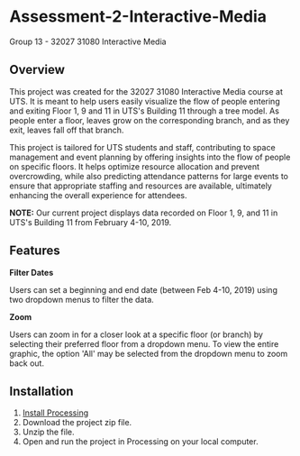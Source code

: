 # Assessment-2-Interactive-Media
Group 13 - 32027 31080 Interactive Media 

## Overview
This project was created for the 32027 31080 Interactive Media course at UTS.  It is meant to help users easily visualize the flow of people entering and exiting Floor 1, 9 and 11 in UTS's Building 11 through a tree model.  As people enter a floor, leaves grow on the corresponding branch, and as they exit, leaves fall off that branch.

This project is tailored for UTS students and staff, contributing to space management and event planning by offering insights into the flow of people on specific floors. It helps optimize resource allocation and prevent overcrowding, while also predicting attendance patterns for large events to ensure that appropriate staffing and resources are available, ultimately enhancing the overall experience for attendees.

**NOTE:** Our current project displays data recorded on Floor 1, 9, and 11 in UTS's Building 11 from February 4-10, 2019.

## Features
**Filter Dates**

Users can set a beginning and end date (between Feb 4-10, 2019) using two dropdown menus to filter the data.

**Zoom**

Users can zoom in for a closer look at a specific floor (or branch) by selecting their preferred floor from a dropdown menu.  To view the entire graphic, the option 'All' may be selected from the dropdown menu to zoom back out.

## Installation
1. [Install Processing](https://processing.org/download)
2. Download the project zip file.
3. Unzip the file.
4. Open and run the project in Processing on your local computer.
